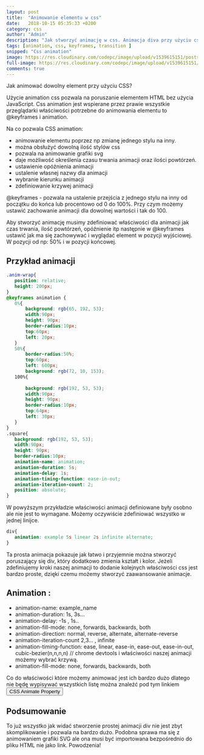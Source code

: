 ```yaml
---
layout: post
title:  "Animowanie elementu w css"
date:   2018-10-15 05:35:33 +0200
category: css
author: "Admin"
description: "Jak stworzyć animację w css. Animacja diva przy użyciu css"
tags: [animation, css, keyframes, transition ]
snipped: "Css animation"
image: https://res.cloudinary.com/codepc/image/upload/v1539615151/posts/css-animation/animation-css-codepcpl.jpg
full-image: https://res.cloudinary.com/codepc/image/upload/v1539615151/posts/css-animation/animation-css-codepc.pl.jpg
comments: true
---
```


Jak animować dowolny element przy użyciu CSS?

Użycie animation css pozwala na poruszanie elementem HTML bez użycia JavaScript.
Css animation jest wspierane przez prawie wszystkie przeglądarki właściwości potrzebne do animowania elementu to @keyframes i animation.

Na co pozwala CSS animation:
- animowanie elementu poprzez np zmianę jednego stylu na inny.
- można obsłużyć dowolną ilość stylów css
- pozwala na animowanie grafiki svg
- daje możliwość określenia czasu trwania animacji oraz ilości powtórzeń.
- ustawienie opóźnienia animacji
- ustalenie własnej nazwy dla animacji
- wybranie kierunku animacji
- zdefiniowanie krzywej animacji

@keyframes - pozwala na ustalenie przejścia z jednego stylu na inny od początku do końca lub procentowo od 0 do 100%. Przy czym możemy ustawić zachowanie animacji dla dowolnej wartości i tak do 100.

Aby stworzyć animację musimy zdefiniować właściwości dla animacji jak czas trwania, ilość powtórzeń, opóźnienie itp następnie w @keyframes ustawić jak ma się zachowywać i wyglądać element w pozycji wyjściowej. W pozycji od np: 50% i w pozycji końcowej.

## Przykład animacji

<div class="jumbotron anim-wrap" >
<div class="square"></div>
</div>

```css
.anim-wrap{
   position: relative;
   height: 200px;
}
@keyframes animation {
   0%{
       background: rgb(65, 192, 53);
       width:90px;
       height: 90px;
       border-radius:10px;
       top:60px;
       left: 20px;     
   }
   50%{
       border-radius:50%;
       top:60px;
       left: 600px;
       background: rgb(72, 10, 153); 
   100%{
     
       background: rgb(192, 53, 53);
       width:90px;
       height: 90px;
       border-radius:10px;
       top:64px;
       left: 30px;
   }
}
.square{
   background: rgb(192, 53, 53);
   width:90px;
   height: 90px;
   border-radius:10px;
   animation-name: animation;
   animation-duration: 5s;
   animation-delay: 1s;
   animation-timing-function: ease-in-out;
   animation-iteration-count: 2;
   position: absolute;
}

```

W powyższym przykładzie właściwości animacji definiowane były osobno ale nie jest to wymagane. Możemy oczywiście zdefiniować wszystko w jednej linijce.

```css
div{
   animation: example 5s linear 2s infinite alternate;
}
```

Ta prosta animacja pokazuje jak łatwo i przyjemnie można stworzyć poruszający się div, który dodatkowo zmienia kształt i kolor. Jeżeli zdefiniujemy kroki naszej animacji to dodanie kolejnych właściwości css jest bardzo proste, dzięki czemu możemy stworzyć zaawansowanie animacje.

## Animation :
-  animation-name: example_name
-  animation-duration: 1s, 3s...
-  animation-delay: -1s , 1s..
-  animation-fill-mode: none, forwards, backwards, both
-  animation-direction: normal, reverse, alternate, alternate-reverse
-  animation-iteration-count 2,3... , infinite
-  animation-timing-function: ease, linear, ease-in, ease-out, ease-in-out, cubic-bezier(n,n,n,n) // chrome devtools i właściwości naszej animacji możemy wybrać krzywą.
-  animation-fill-mode: none, forwards, backwards, both

Co do właściwości które możemy animować jest ich bardzo dużo dlatego nie będę wypisywać wszystkich listę można znaleźć pod tym linkiem <a target='_blank' href="https://developer.mozilla.org/en-US/docs/Web/CSS/CSS_animated_properties"> <button class="btn btn-info">CSS Animate Property </button></a>

## Podsumowanie

To już wszystko jak widać stworzenie prostej animacji div nie jest zbyt skomplikowanie i pozwala na bardzo dużo. Podobna sprawa ma się z animowaniem grafiki SVG ale ona musi być importowana bezpośrednio do pliku HTML nie jako link. Powodzenia!
